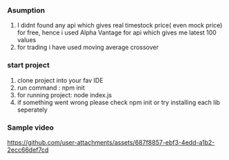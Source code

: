 ### Asumption 
1) I didnt found any api which gives real timestock price( even mock price) for free, hence i used Alpha Vantage for api which gives me latest 100 values 
2) for trading i have used moving average crossover

### start project
1) clone project into your fav IDE
2) run command : npm init
3) for running project: node index.js
4) if something went wrong please check npm init or try installing each lib seperately

### Sample video

https://github.com/user-attachments/assets/687f8857-ebf3-4edd-a1b2-2ecc66def7cd


